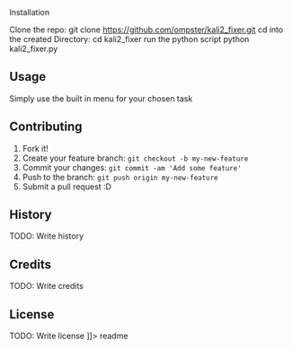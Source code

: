<snippet>
  <content><![CDATA[
# ${1:Kali 2 Fixer}
Fix Kali Linux 2 (sana) bugs and post install scripts for general tools, it can
		1. Fix armitage
		2. Install Chrome
		3. Install XFCE4
		4. Install Linset (Evil-twin WPA attack)
		5. Install VirtualBox
		6. Install Damn Vulnerable Web App (DVWA)

## Installation
Clone the repo:
 git clone https://github.com/ompster/kali2_fixer.git
cd into the created Directory:
 cd kali2_fixer
run the python script
 python kali2_fixer.py
## Usage
Simply use the built in menu for your chosen task
## Contributing
1. Fork it!
2. Create your feature branch: `git checkout -b my-new-feature`
3. Commit your changes: `git commit -am 'Add some feature'`
4. Push to the branch: `git push origin my-new-feature`
5. Submit a pull request :D
## History
TODO: Write history
## Credits
TODO: Write credits
## License
TODO: Write license
]]></content>
  <tabTrigger>readme</tabTrigger>
</snippet>